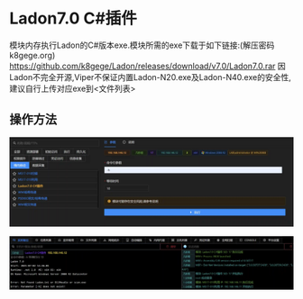 # Ladon7.0 C#插件

模块内存执行Ladon的C#版本exe.模块所需的exe下载于如下链接:(解压密码k8gege.org) https://github.com/k8gege/Ladon/releases/download/v7.0/Ladon7.0.rar
因Ladon不完全开源,Viper不保证内置Ladon-N20.exe及Ladon-N40.exe的安全性, 建议自行上传对应exe到<文件列表>

## 操作方法

![](img\LateralMovement_Other_Ladon\1.webp)

![](img\LateralMovement_Other_Ladon\2.webp)


